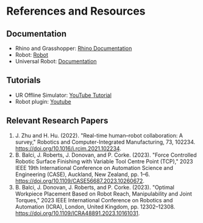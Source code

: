 # References and Resources

## Documentation
- Rhino and Grasshopper: [Rhino Documentation](https://www.rhino3d.com/documentation/)
- Robot: [Robot](https://github.com/visose/Robots/wiki)
- Universal Robot: [Documentation](https://www.universal-robots.com/download/?query=)

## Tutorials
- UR Offline Simulator: [YouTube Tutorial](https://www.youtube.com/watch?v=oJGPTRlTMPM)
- Robot plugin: [Youtube](https://www.youtube.com/watch?v=vAe47zN-d48&list=PLqtxhH1qb3Mw5A_YbvHDfrq4DNNfLtcW-&index=1)

## Relevant Research Papers
1. J. Zhu and H. Hu. (2022). "Real-time human–robot collaboration: A survey," Robotics and Computer-Integrated Manufacturing, 73, 102234. https://doi.org/10.1016/j.rcim.2021.102234.
2. B. Balci, J. Roberts, J. Donovan, and P. Corke. (2023). "Force Controlled Robotic Surface Finishing with Variable Tool Centre Point (TCP)," 2023 IEEE 19th International Conference on Automation Science and Engineering (CASE), Auckland, New Zealand, pp. 1–6. https://doi.org/10.1109/CASE56687.2023.10260672.
3. B. Balci, J. Donovan, J. Roberts, and P. Corke. (2023). "Optimal Workpiece Placement Based on Robot Reach, Manipulability and Joint Torques," 2023 IEEE International Conference on Robotics and Automation (ICRA), London, United Kingdom, pp. 12302–12308. https://doi.org/10.1109/ICRA48891.2023.10161031.
